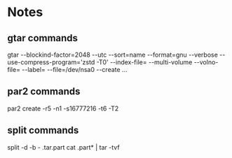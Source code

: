 # Notes
## gtar commands
gtar --blockind-factor=2048 --utc --sort=name --format=gnu --verbose --use-compress-program='zstd -T0' --index-file=<indexfile> --multi-volume --volno-file=<volno-file> --label=<label> --file=/dev/nsa0 --create ...


## par2 commands
par2 create -r5 -n1 -s16777216 -t6 -T2 <file>


## split commands
split -d -b <chunk-size> - <filename>.tar.part
cat <files>.part* | tar -tvf

